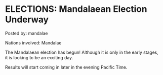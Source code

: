 # ELECTIONS: Mandalaean Election Underway

Posted by: mandalae

Nations involved: Mandalae

The Mandalaean election has begun! Although it is only in the early stages, it is looking to be an exciting day.

Results will start coming in later in the evening Pacific Time.